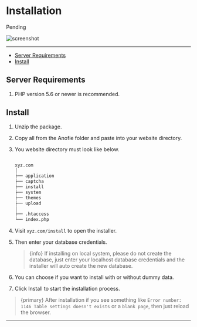 # Installation

Pending


![screenshot](http://anofie_docs.test/images/anofie-pro-installer.png)


---

- [Server Requirements](#Server-Requirements)
- [Install](#Install)


<a name="Server-Requirements"></a>
## Server Requirements

1. PHP version 5.6 or newer is recommended.


<a name="Install"></a>
## Install

1. Unzip the package.
2. Copy all from the Anofie folder and paste into your website directory.
3. You website directory must look like below.

    ```bash

    xyz.com
    │
    ├── application
    ├── captcha
    ├── install
    ├── system
    ├── themes
    ├── upload
    │
    ├── .htaccess
    └── index.php

    ```

4. Visit `xyz.com/install` to open the installer.
5. Then enter your database credentials.

    > {info} If installing on local system, please do not create the database, just enter your localhost database credentials and the installer will auto create the new database.

6. You can choose if you want to install with or without dummy data.
7. Click Install to start the installation process.


> {primary} After installation if you see something like `Error number: 1146 Table settings doesn't exists` or a `blank page`, then just reload the browser.


---